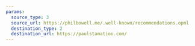 ```yaml
---
params:
  source_type: 3
  source_url: https://philbowell.me/.well-known/recommendations.opml
  destination_type: 2
  destination_url: https://paulstamatiou.com/
---
```

